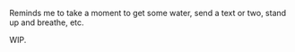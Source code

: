 Reminds me to take a moment to get some water, send a text or two, stand up and breathe, etc.

WIP.
